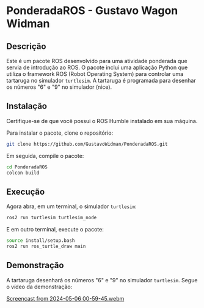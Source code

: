 # PonderadaROS - Gustavo Wagon Widman

## Descrição

Este é um pacote ROS desenvolvido para uma atividade ponderada que servia de introdução ao ROS. O pacote inclui uma aplicação Python que utiliza o framework ROS (Robot Operating System) para controlar uma tartaruga no simulador `turtlesim`. A tartaruga é programada para desenhar os números "6" e "9" no simulador (nice).

## Instalação

Certifique-se de que você possui o ROS Humble instalado em sua máquina.

Para instalar o pacote, clone o repositório:

```bash
git clone https://github.com/GustavoWidman/PonderadaROS.git
```

Em seguida, compile o pacote:

```bash
cd PonderadaROS
colcon build
```

## Execução

Agora abra, em um terminal, o simulador `turtlesim`:

```bash
ros2 run turtlesim turtlesim_node
```

E em outro terminal, execute o pacote:

```bash
source install/setup.bash
ros2 run ros_turtle_draw main
```

## Demonstração

A tartaruga desenhará os números "6" e "9" no simulador `turtlesim`. Segue o vídeo da demonstração:

[Screencast from 2024-05-06 00-59-45.webm](https://github.com/GustavoWidman/PonderadaROS/assets/123963822/40112491-847f-4eb3-901b-60c2136fa9d4)
